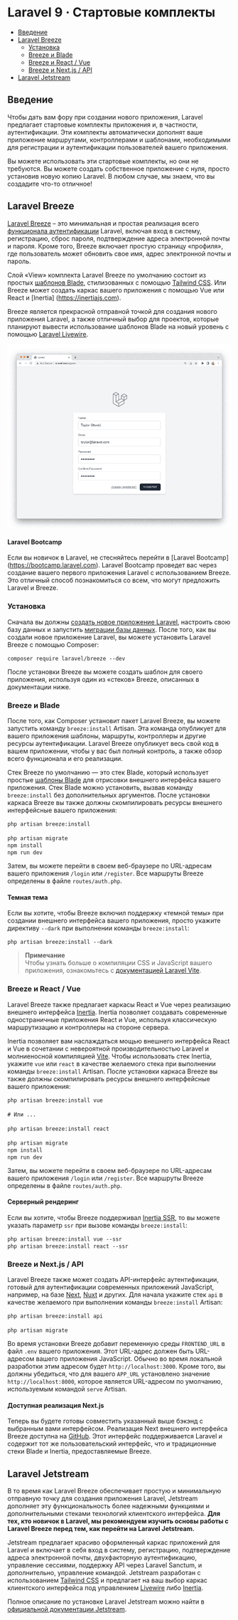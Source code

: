 # Laravel 9 · Стартовые комплекты

- [Введение](#introduction)
- [Laravel Breeze](#laravel-breeze)
    - [Установка](#laravel-breeze-installation)
    - [Breeze и Blade](#breeze-and-blade)
    - [Breeze и React / Vue](#breeze-and-inertia)
    - [Breeze и Next.js / API](#breeze-and-next)
- [Laravel Jetstream](#laravel-jetstream)

<a name="introduction"></a>
## Введение

Чтобы дать вам фору при создании нового приложения, Laravel предлагает стартовые комплекты приложения и, в частности, аутентификации. Эти комплекты автоматически дополнят ваше приложение маршрутами, контроллерами и шаблонами, необходимыми для регистрации и аутентификации пользователей вашего приложения.

Вы можете использовать эти стартовые комплекты, но они не требуются. Вы можете создать собственное приложение с нуля, просто установив новую копию Laravel. В любом случае, мы знаем, что вы создадите что-то отличное!

<a name="laravel-breeze"></a>
## Laravel Breeze

[Laravel Breeze](https://github.com/laravel/breeze) – это минимальная и простая реализация всего [функционала аутентификации](authentication.md) Laravel, включая вход в систему, регистрацию, сброс пароля, подтверждение адреса электронной почты и пароля. Кроме того, Breeze включает простую страницу «профиля», где пользователь может обновить свое имя, адрес электронной почты и пароль.

Слой «View» комплекта Laravel Breeze по умолчанию состоит из простых [шаблонов Blade](blade.md), стилизованных с помощью [Tailwind CSS](https://tailwindcss.com). Или Breeze может создать каркас вашего приложения с помощью Vue или React и [Inertia] (https://inertiajs.com).

Breeze является прекрасной отправной точкой для создания нового приложения Laravel, а также отличный выбор для проектов, которые планируют вывести использование шаблонов Blade на новый уровень с помощью [Laravel Livewire](https://laravel-livewire.com).

<img src="./img/breeze-register.png">

#### Laravel Bootcamp

Если вы новичок в Laravel, не стесняйтесь перейти в [Laravel Bootcamp] (https://bootcamp.laravel.com). Laravel Bootcamp проведет вас через создание вашего первого приложения Laravel с использованием Breeze. Это отличный способ познакомиться со всем, что могут предложить Laravel и Breeze.

<a name="laravel-breeze-installation"></a>
### Установка

Сначала вы должны [создать новое приложение Laravel](installation.md), настроить свою базу данных и запустить [миграции базы данных](migrations.md). После того, как вы создали новое приложение Laravel, вы можете установить Laravel Breeze с помощью Composer:

```shell
composer require laravel/breeze --dev
```

После установки Breeze вы можете создать шаблон для своего приложения, используя один из «стеков» Breeze, описанных в документации ниже.

<a name="breeze-and-blade"></a>
### Breeze и Blade

После того, как Composer установит пакет Laravel Breeze, вы можете запустить команду `breeze:install` Artisan. Эта команда опубликует для вашего приложения шаблоны, маршруты, контроллеры и другие ресурсы аутентификации. Laravel Breeze опубликует весь свой код в вашем приложении, чтобы у вас был полный контроль, а также обзор всего функционала и его реализации. 

Стек Breeze по умолчанию — это стек Blade, который использует простые [шаблоны Blade](blade.md) для отрисовки внешнего интерфейса вашего приложения. Стек Blade можно установить, вызвав команду `breeze:install` без дополнительных аргументов. После установки каркаса Breeze вы также должны скомпилировать ресурсы внешнего интерфейсные вашего приложения:

```shell
php artisan breeze:install

php artisan migrate
npm install
npm run dev
```

Затем, вы можете перейти в своем веб-браузере по URL-адресам вашего приложения `/login` или `/register`. Все маршруты Breeze определены в файле `routes/auth.php`.

<a name="dark-mode"></a>
#### Темная тема

Если вы хотите, чтобы Breeze включил поддержку «темной темы» при создании внешнего интерфейса вашего приложения, просто укажите директиву `--dark` при выполнении команды `breeze:install`:

```shell
php artisan breeze:install --dark
```

> **Примечание**\
> Чтобы узнать больше о компиляции CSS и JavaScript вашего приложения, ознакомьтесь с [документацией Laravel Vite](vite.md#running-vite).

<a name="breeze-and-inertia"></a>
### Breeze и React / Vue

Laravel Breeze также предлагает каркасы React и Vue через реализацию внешнего интерфейса [Inertia](https://inertiajs.com). Inertia позволяет создавать современные одностраничные приложения React и Vue, используя классическую маршрутизацию и контроллеры на стороне сервера.

Inertia позволяет вам наслаждаться мощью внешнего интерфейса React и Vue в сочетании с невероятной производительностью Laravel и молниеносной компиляцией [Vite](https://vitejs.dev). Чтобы использовать стек Inertia, укажите `vue` или `react` в качестве желаемого стека при выполнении команды `breeze:install` Artisan. После установки каркаса Breeze вы также должны скомпилировать ресурсы внешнего интерфейсные вашего приложения:

```shell
php artisan breeze:install vue

# Или ...

php artisan breeze:install react

php artisan migrate
npm install
npm run dev
```

Затем, вы можете перейти в своем веб-браузере по URL-адресам вашего приложения `/login` или `/register`. Все маршруты Breeze определены в файле `routes/auth.php`.

<a name="server-side-rendering"></a>
#### Серверный рендеринг

Если вы хотите, чтобы Breeze поддерживал [Inertia SSR](https://inertiajs.com/server-side-rendering), то вы можете указать параметр `ssr` при вызове команды `breeze:install`:

```shell
php artisan breeze:install vue --ssr
php artisan breeze:install react --ssr
```

<a name="breeze-and-next"></a>
### Breeze и Next.js / API

Laravel Breeze также может создать API-интерфейс аутентификации, готовый для аутентификации современных приложений JavaScript, например, на базе [Next](https://nextjs.org), [Nuxt](https://nuxtjs.org) и других. Для начала укажите стек `api` в качестве желаемого при выполнении команды `breeze:install` Artisan:

```shell
php artisan breeze:install api

php artisan migrate
```

Во время установки Breeze добавит переменную среды `FRONTEND_URL` в файл `.env` вашего приложения. Этот URL-адрес должен быть URL-адресом вашего приложения JavaScript. Обычно во время локальной разработки этим адресом будет `http://localhost:3000`. Кроме того, вы должны убедиться, что для вашего `APP_URL` установлено значение `http://localhost:8000`, которое является URL-адресом по умолчанию, используемым командой `serve` Artisan.

<a name="next-reference-implementation"></a>
#### Доступная реализация Next.js

Теперь вы будете готовы совместить указанный выше бэкэнд с выбранным вами интерфейсом. Реализация Next внешнего интерфейса Breeze доступна на [GitHub](https://github.com/laravel/breeze-next). Этот интерфейс поддерживается Laravel и содержит тот же пользовательский интерфейс, что и традиционные стеки Blade и Inertia, предоставляемые Breeze.

<a name="laravel-jetstream"></a>
## Laravel Jetstream

В то время как Laravel Breeze обеспечивает простую и минимальную отправную точку для создания приложения Laravel, Jetstream дополняет эту функциональность более надежными функциями и дополнительными стеками технологий клиентского интерфейса. **Для тех, кто новичок в Laravel, мы рекомендуем изучить основы работы с Laravel Breeze перед тем, как перейти на Laravel Jetstream.**

Jetstream предлагает красиво оформленный каркас приложений для Laravel и включает в себя вход в систему, регистрацию, подтверждение адреса электронной почты, двухфакторную аутентификацию, управление сессиями, поддержку API через Laravel Sanctum, и дополнительно, управление командой. Jetstream разработан с использованием [Tailwind CSS](https://tailwindcss.com) и предлагает на ваш выбор каркас клиентского интерфейса под управлением [Livewire](https://laravel-livewire.com) либо [Inertia](https://inertiajs.com).

Полное описание по установке Laravel Jetstream можно найти в [официальной документации Jetstream](https://jetstream.laravel.com).
